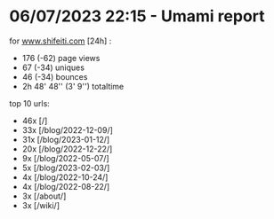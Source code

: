 # 06/07/2023 22:15 - Umami report
for www.shifeiti.com [24h] :

 - 176 (-62) page views
 - 67 (-34) uniques
 - 46 (-34) bounces
 - 2h 48' 48'' (3' 9'') totaltime


top 10 urls:
 - 46x [/]
 - 33x [/blog/2022-12-09/]
 - 31x [/blog/2023-01-12/]
 - 20x [/blog/2022-12-22/]
 - 9x [/blog/2022-05-07/]
 - 5x [/blog/2023-02-03/]
 - 4x [/blog/2022-10-24/]
 - 4x [/blog/2022-08-22/]
 - 3x [/about/]
 - 3x [/wiki/]


